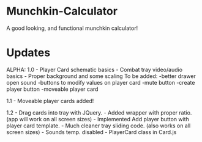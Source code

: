 # Munchkin-Calculator
A good looking, and functional munchkin calculator!

# Updates
ALPHA:
  1.0 - Player Card schematic basics
      - Combat tray video/audio basics
      - Proper background and some scaling
      To be added:
	-better drawer open sound
	-buttons to modify values on player card
	-mute button
	-create player button
	-moveable player card

  1.1 - Moveable player cards added!

  1.2 - Drag cards into tray with JQuery.
      - Added wrapper with proper ratio. (app will work on all screen sizes)
      - Implemented Add player button with player card template.
      - Much cleaner tray sliding code. (also works on all screen sizes)
      - Sounds temp. disabled
      - PlayerCard class in Card.js
